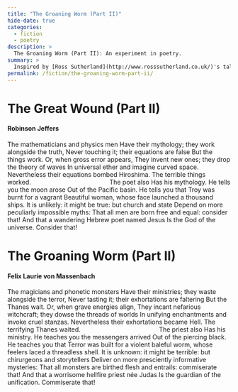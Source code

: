 ```yaml
---
title: "The Groaning Worm (Part II)"
hide-date: true
categories:
  - fiction
  - poetry
description: >
  The Groaning Worm (Part II): An experiment in poetry.
summary: >
  Inspired by [Ross Sutherland](http://www.rosssutherland.co.uk/)'s talk about games and poetry at [Now Play This 2015](http://nowplaythis.net/2015), this poem was written by taking part of The Great Wound by Robinson Jeffers and replacing every noun, verb, adjective, and adverb with another one beginning with the same phoneme(-ish).
permalink: /fiction/the-groaning-worm-part-ii/
---
```

# The Great Wound (Part II)

#### Robinson Jeffers

The mathematicians and physics men
Have their mythology; they work alongside the truth,
Never touching it; their equations are false
But the things work. Or, when gross error appears,
They invent new ones; they drop the theory of waves
In universal ether and imagine curved space.
Nevertheless their equations bombed Hiroshima.
The terrible things worked.
&nbsp;&nbsp;&nbsp;&nbsp;&nbsp;&nbsp;&nbsp;&nbsp;&nbsp;&nbsp;&nbsp;&nbsp;&nbsp;&nbsp;&nbsp;&nbsp;&nbsp;&nbsp;&nbsp;&nbsp;&nbsp;&nbsp;&nbsp;&nbsp;&nbsp;&nbsp;&nbsp;&nbsp;&nbsp;&nbsp;&nbsp;&nbsp;&nbsp;&nbsp;&nbsp;&nbsp;&nbsp;&nbsp;&nbsp;&nbsp;&nbsp;&nbsp;&nbsp; The poet also
Has his mythology. He tells you the moon arose
Out of the Pacific basin. He tells you that Troy was burnt for a vagrant
Beautiful woman, whose face launched a thousand ships.
It is unlikely: it might be true: but church and state
Depend on more peculiarly impossible myths:
That all men are born free and equal: consider that!
And that a wandering Hebrew poet named Jesus
Is the God of the universe. Consider that!


# The Groaning Worm (Part II)

#### Felix Laurie von Massenbach

The magicians and phonetic monsters
Have their ministries; they waste alongside the terror,
Never tasting it; their exhortations are faltering
But the Thanes wait. Or, when grave energies align,
They incant nefarious witchcraft; they dowse the threads of worlds
In unifying enchantments and invoke cruel stanzas.
Nevertheless their exhortations became Hell.
The terrifying Thanes waited.
&nbsp;&nbsp;&nbsp;&nbsp;&nbsp;&nbsp;&nbsp;&nbsp;&nbsp;&nbsp;&nbsp;&nbsp;&nbsp;&nbsp;&nbsp;&nbsp;&nbsp;&nbsp;&nbsp;&nbsp;&nbsp;&nbsp;&nbsp;&nbsp;&nbsp;&nbsp;&nbsp;&nbsp;&nbsp;&nbsp;&nbsp;&nbsp;&nbsp;&nbsp;&nbsp;&nbsp;&nbsp;&nbsp;&nbsp;&nbsp;&nbsp;&nbsp;&nbsp; The priest also
Has his ministry. He teaches you the messengers arrived
Out of the piercing black. He teaches you that Terror was built for a violent
baleful worm, whose feelers laced a threadless shell.
It is unknown: it might be terrible: but chirurgeons and storytellers
Deliver on more presciently informative mysteries:
That all monsters are birthed flesh and entrails: commiserate that!
And that a worrisome hellfire priest née Judas
Is the guardian of the unification. Commiserate that!
